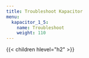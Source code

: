 ```yaml
---
title: Troubleshoot Kapacitor
menu:
  kapacitor_1_5:
    name: Troubleshoot
    weight: 110
---
```


{{< children hlevel="h2" >}}
